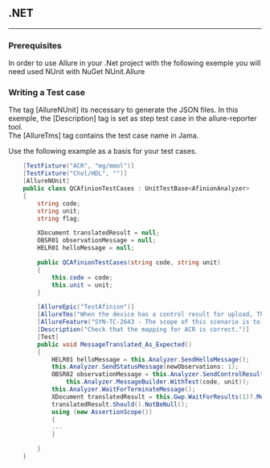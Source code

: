 ## .NET
---
### Prerequisites
In order to use Allure in your .Net project with the following exemple you will need used NUnit with NuGet NUnit.Allure

### Writing a Test case
The tag [AllureNUnit] its necessary to generate the JSON files.
In this exemple, the [Description] tag is set as step test case in the allure-reporter tool.  
The [AllureTms] tag contains the test case name in Jama.

Use the following example as a basis for your test cases.

```C#
    [TestFixture("ACR", "mg/mmol")]
    [TestFixture("Chol/HDL", "")]
    [AllureNUnit]
    public class QCAfinionTestCases : UnitTestBase<AfinionAnalyzer>
    {
        string code;
        string unit;
        string flag;

        XDocument translatedResult = null;
        OBSR01 observationMessage = null;
        HELR01 helloMessage = null;

        public QCAfinionTestCases(string code, string unit)
        {
            this.code = code;
            this.unit = unit;
        }

        [AllureEpic("TestAfinion")]
        [AllureTms("When the device has a control result for upload, Then the message shall be upload to GWP")]
        [AllureFeature("SYN-TC-2643 - The scope of this scenario is to verify that the translator returns the message as expected. QC results are shown in GEM Web Plus.")]
        [Description("Check that the mapping for ACR is correct.")]
        [Test]
        public void MessageTranslated_As_Expected()
        {
            HELR01 helloMessage = this.Analyzer.SendHelloMessage();
            this.Analyzer.SendStatusMessage(newObservations: 1);
            OBSR02 observationMessage = this.Analyzer.SendControlResultsMessage(
                this.Analyzer.MessageBuilder.WithTest(code, unit));
            this.Analyzer.WaitForTerminateMessage();
            XDocument translatedResult = this.Gwp.WaitForResults(1)?.Message;
            translatedResult.Should().NotBeNull();
            using (new AssertionScope())
            {
			...
			}

        }
    }
```